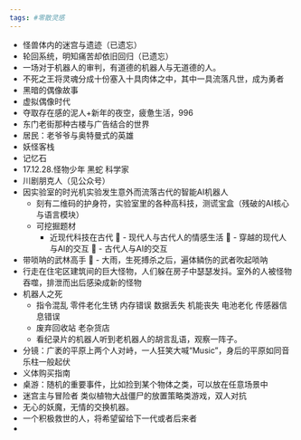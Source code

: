 ```yaml
---
tags: #零散灵感
---
```


- 怪兽体内的迷宫与遗迹（已遗忘）
- 轮回系统，明知痛苦却依旧回归（已遗忘）
- 一场对于机器人的审判，有道德的机器人与无道德的人。
- 不死之王将灵魂分成十份塞入十具肉体之中，其中一具流落凡世，成为勇者
- 黑暗的偶像故事
- 虚拟偶像时代
- 夺取存在感的泥人+新年的夜空，疲惫生活，996
- 东门老街那种古楼与广告结合的世界
- 居民：老爷爷与奥特曼式的英雄
- 妖怪客栈
- 记忆石
- 17.12.28.怪物少年 黑蛇 科学家
- 川剧朋克人（见公众号）
- 因实验室的时光机实验发生意外而流落古代的智能AI机器人
	- 刻有二维码的护身符，实验室里的各种高科技，测谎宝盒（残破的AI核心与语言模块）
	- 可挖掘题材
		- 近现代科技在古代
		  		- 现代人与古代人的情感生活
		  		- 穿越的现代人与AI的交互
		  		- 古代人与AI的交互
- 带唢呐的武林高手
  	- 大雨，生死搏杀之后，遍体鳞伤的武者吹起唢呐
- 行走在住宅区建筑间的巨大怪物，人们躲在房子中瑟瑟发抖。室外的人被怪物吞噬，排泄而出后感染成新的怪物
- 机器人之死
	- 指令混乱 零件老化生锈 内存错误 数据丢失 机能丧失 电池老化 传感器信息错误
	- 废弃回收站 老杂货店
	- 看纪录片的机器人听到老机器人的胡言乱语，观察一阵子。
- 分镜：广袤的平原上两个人对峙，一人狂笑大喊“Music”，身后的平原如同音乐柱一般起伏
- 义体购买指南
- 桌游：随机的重要事件，比如捡到某个物体之类，可以放在任意场景中
- 迷宫主与冒险者 类似植物大战僵尸的放置策略类游戏，双人对抗
- 无心的妖魔，无情的交换机器。
- 一个积极救世的人，将希望留给下一代或者后来者
-